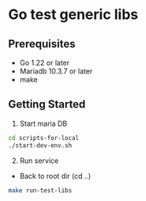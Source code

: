 # Go test generic libs

## Prerequisites

- Go 1.22 or later
- Mariadb 10.3.7 or later
- make

## Getting Started

1. Start maria DB

```sh
cd scripts-for-local
./start-dev-env.sh
```

2. Run service

- Back to root dir (cd ..)

```sh
make run-test-libs
```
